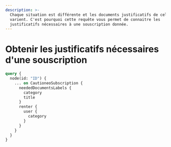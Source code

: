 ```yaml
---
description: >-
  Chaque situation est différente et les documents justificatifs de celle-ci
  varient. C'est pourquoi cette requête vous permet de connaitre les
  justificatifs nécessaires à une souscription donnée.
---
```


# Obtenir les justificatifs nécessaires d'une souscription

```graphql
query {
  node(id: "ID") {
    ... on CautioneoSubscription {
      neededDocumentsLabels {
        category
        title
      }
      renter {
        user {
          category
        }
      }
    }
  }
}
```
